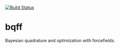 [![Build Status](https://travis-ci.org/pgrinaway/bqff.svg?branch=master)](https://travis-ci.org/pgrinaway/bqff)
# bqff
Bayesian quadrature and optimization with forcefields. 
